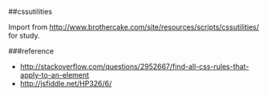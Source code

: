 ##cssutilities

Import from <http://www.brothercake.com/site/resources/scripts/cssutilities/> for study.

###reference

+ http://stackoverflow.com/questions/2952667/find-all-css-rules-that-apply-to-an-element
+ http://jsfiddle.net/HP326/6/
